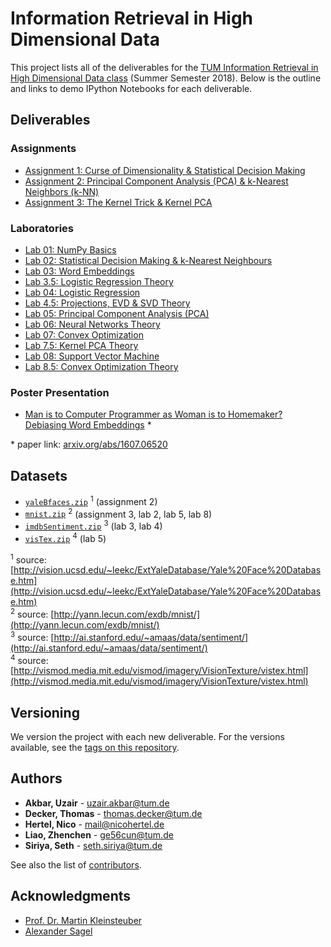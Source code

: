 # Information Retrieval in High Dimensional Data

This project lists all of the deliverables for the [TUM Information Retrieval in High Dimensional Data class](http://www.ldv.ei.tum.de/de/lehre/information-retrieval-in-high-dimensional-data/) (Summer Semester 2018). Below is the outline and links to demo IPython Notebooks for each deliverable.

## Deliverables
### Assignments

* [Assignment 1: Curse of Dimensionality & Statistical Decision Making](https://github.com/uzairakbar/info-retrieval/blob/master/assingments/final/assignment_1/assignment1-solution.ipynb)
* [Assignment 2: Principal Component Analysis (PCA) & k-Nearest Neighbors (k-NN)](https://github.com/uzairakbar/info-retrieval/blob/master/assingments/final/assignment_2/assignment2-solution.ipynb)
* [Assignment 3: The Kernel Trick & Kernel PCA](https://github.com/uzairakbar/info-retrieval/blob/master/assingments/final/assignment_3/assignment3-solution.ipynb)

### Laboratories

* [Lab 01: NumPy Basics](https://github.com/uzairakbar/info-retrieval/blob/master/labs/lab_01/lab01_solution.ipynb)
* [Lab 02: Statistical Decision Making & k-Nearest Neighbours](https://github.com/uzairakbar/info-retrieval/blob/master/labs/lab_02/lab02_solution.ipynb)
* [Lab 03: Word Embeddings](https://github.com/uzairakbar/info-retrieval/blob/master/labs/lab_03/lab03_solution.ipynb)
* [Lab 3.5: Logistic Regression Theory](https://github.com/uzairakbar/info-retrieval/blob/master/labs/lab_03/lab03_theory_solved.pdf)
* [Lab 04: Logistic Regression](https://github.com/uzairakbar/info-retrieval/blob/master/labs/lab_04/lab04_solution.ipynb)
* [Lab 4.5: Projections, EVD & SVD Theory](https://github.com/uzairakbar/info-retrieval/blob/master/labs/lab_04/lab04_interlude_solved.pdf)
* [Lab 05: Principal Component Analysis (PCA)](https://github.com/uzairakbar/info-retrieval/blob/master/labs/lab_05/lab05_solution.ipynb)
* [Lab 06: Neural Networks Theory](https://github.com/uzairakbar/info-retrieval/blob/master/labs/lab_06/lab06_theory_solved.pdf)
* [Lab 07: Convex Optimization](https://github.com/uzairakbar/info-retrieval/blob/master/labs/lab_07/lab07_solution.ipynb)
* [Lab 7.5: Kernel PCA Theory](https://github.com/uzairakbar/info-retrieval/blob/master/labs/lab_07/lab07_theory_solved.pdf)
* [Lab 08: Support Vector Machine](https://github.com/uzairakbar/info-retrieval/blob/master/labs/lab_08/lab08_solution.ipynb)
* [Lab 8.5: Convex Optimization Theory](https://github.com/uzairakbar/info-retrieval/blob/master/labs/lab_08/lab08_theory_solved.pdf)

### Poster Presentation

* [Man is to Computer Programmer as Woman is to Homemaker? Debiasing Word Embeddings](https://github.com/uzairakbar/info-retrieval/blob/master/poster_session/poster_1.0.pdf) \*

\* paper link: [arxiv.org/abs/1607.06520](https://arxiv.org/abs/1607.06520)

## Datasets

* [``yaleBfaces.zip``](https://github.com/uzairakbar/info-retrieval/tree/master/datasets/yale_face_database_b) <sup>1</sup> (assignment 2)
* [``mnist.zip``](https://github.com/uzairakbar/info-retrieval/tree/master/datasets/mnist_database) <sup>2</sup> (assignment 3, lab 2, lab 5, lab 8)
* [``imdbSentiment.zip``](https://github.com/uzairakbar/info-retrieval/tree/master/datasets/imdb_sentiment_dataset) <sup>3</sup> (lab 3, lab 4)
* [``visTex.zip``](https://github.com/uzairakbar/info-retrieval/tree/master/datasets/mit_vision_texture_database) <sup>4</sup> (lab 5)

<sup>1</sup> source: [http://vision.ucsd.edu/~leekc/ExtYaleDatabase/Yale%20Face%20Database.htm](http://vision.ucsd.edu/~leekc/ExtYaleDatabase/Yale%20Face%20Database.htm)  
<sup>2</sup> source: [http://yann.lecun.com/exdb/mnist/](http://yann.lecun.com/exdb/mnist/)  
<sup>3</sup> source: [http://ai.stanford.edu/~amaas/data/sentiment/](http://ai.stanford.edu/~amaas/data/sentiment/)  
<sup>4</sup> source: [http://vismod.media.mit.edu/vismod/imagery/VisionTexture/vistex.html](http://vismod.media.mit.edu/vismod/imagery/VisionTexture/vistex.html)

## Versioning

We version the project with each new deliverable. For the versions available, see the [tags on this repository](https://github.com/uzairakbar/info-retrieval/tags).

## Authors

* **Akbar, Uzair** - [uzair.akbar@tum.de](mailto:uzair.akbar@tum.de)
* **Decker, Thomas** - [thomas.decker@tum.de](mailto:thomas.decker@tum.de)
* **Hertel, Nico** - [mail@nicohertel.de](mailto:mail@nicohertel.de)
* **Liao, Zhenchen** - [ge56cun@tum.de](mailto:ge56cun@tum.de)
* **Siriya, Seth** - [seth.siriya@tum.de](mailto:seth.siriya@tum.de)

See also the list of [contributors](https://github.com/uzairakbar/info-retrieval/graphs/contributors).

## Acknowledgments

* [Prof. Dr. Martin Kleinsteuber](https://www.gol.ei.tum.de/index.php?id=14&L=1)
* [Alexander Sagel](https://www.ldv.ei.tum.de/en/team/research-staff/alexander-sagel/)
